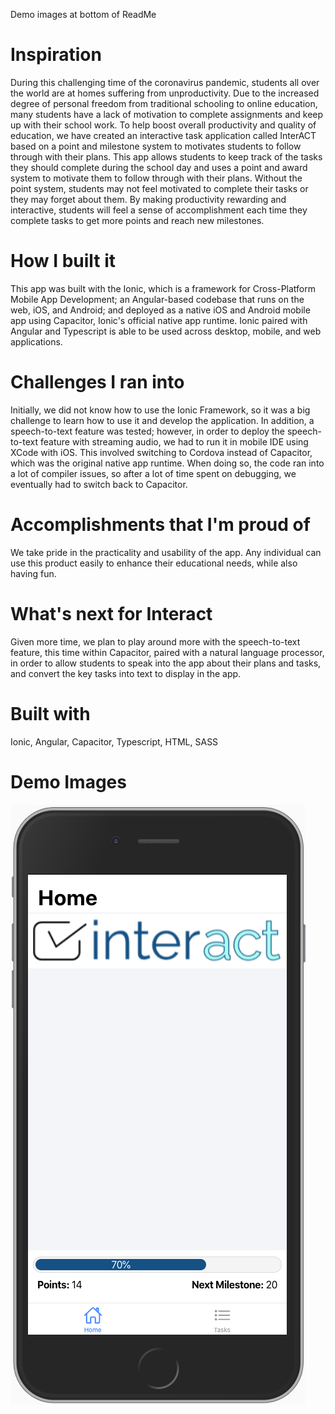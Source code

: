 
Demo images at bottom of ReadMe

# Inspiration #
During this challenging time of the coronavirus pandemic, students all over the world are at homes suffering from unproductivity. Due to the increased degree of personal freedom from traditional schooling to online education, many students have a lack of motivation to complete assignments and keep up with their school work. To help boost overall productivity and quality of education, we have created an interactive task application called InterACT based on a point and milestone system to motivates students to follow through with their plans. This app allows students to keep track of the tasks they should complete during the school day and uses a point and award system to motivate them to follow through with their plans. Without the point system, students may not feel motivated to complete their tasks or they may forget about them. By making productivity rewarding and interactive, students will feel a sense of accomplishment each time they complete tasks to get more points and reach new milestones.

# How I built it #
This app was built with the Ionic, which is a framework for Cross-Platform Mobile App Development; an Angular-based codebase that runs on the web, iOS, and Android; and deployed as a native iOS and Android mobile app using Capacitor, Ionic's official native app runtime. Ionic paired with Angular and Typescript is able to be used across desktop, mobile, and web applications.

# Challenges I ran into #
Initially, we did not know how to use the Ionic Framework, so it was a big challenge to learn how to use it and develop the application. In addition, a speech-to-text feature was tested; however, in order to deploy the speech-to-text feature with streaming audio, we had to run it in mobile IDE using XCode with iOS. This involved switching to Cordova instead of Capacitor, which was the original native app runtime. When doing so, the code ran into a lot of compiler issues, so after a lot of time spent on debugging, we eventually had to switch back to Capacitor.

# Accomplishments that I'm proud of #
We take pride in the practicality and usability of the app. Any individual can use this product easily to enhance their educational needs, while also having fun.

# What's next for Interact #
Given more time, we plan to play around more with the speech-to-text feature, this time within Capacitor, paired with a natural language processor, in order to allow students to speak into the app about their plans and tasks, and convert the key tasks into text to display in the app.

# Built with #
Ionic, Angular, Capacitor, Typescript, HTML, SASS

# Demo Images #
![](images/Screenshot%202020-04-18%2015.28.59.png)

